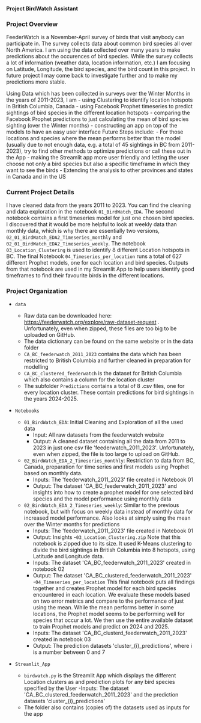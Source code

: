 #### Project BirdWatch Assistant



### Project Overview 
FeederWatch is a November-April survey of birds that visit anybody can participate in. The survey collects data about common bird species all over North America. I am using the data collected over many years to make predictions about the occurences of bird species. While the survey collects a lot of information (weather data, location information, etc.) I am focusing on Latitude, Longitude, the bird species, and the bird count in this project. In future project I may come back to investigate further and to make my predictions more stable.

Using Data which has been collected in surveys over the Winter Months in the years of 2011-2023, I am
        - using Clustering to identify location hotspots in British Columbia, Canada
        - using Facebook Prophet timeseries to predict sightings of bird species in the different location hotspots
        - comparing the Facebook Prophet predictions to just calculating the mean of bird species sighting (over the Winter months)
        - constructing an app on top of the models to have an easy user interface
Future Steps include:
        - For those locations and species where the mean performs better than the model (usually due to not enough data, e.g. a total of 45 sightings in BC from 2011-2023), try to find other methods to optimize predictions or call these out in the App
        - making the Streamlit app more user friendly and letting the user choose not only a bird species but also a specific timeframe in which they want to see the birds
        - Extending the analysis to other provinces and states in Canada and in the US


### Current Project Details
I have cleaned data from the years 2011 to 2023. You can find the cleaning and data exploration in the notebook `01_BirdWatch_EDA`. The second notebook contains a first timeseries model for just one chosen bird species. I discovered that it would be more helpful to look at weekly data than monthly data, which is why there are essentially two versions, `02_01_BirdWatch_EDA2_Timeseries_monthly` and `02_01_BirdWatch_EDA2_Timeseries_weekly`. 
The notebook `03_Location_Clustering` is used to identify 8 different Location hotspots in BC. The final Notebook `04_Timeseries_per_location` runs a total of 627 different Prophet models, one for each location and bird species.
Outputs from that notebook are used in my Streamlit App to help users identify good timeframes to find their favourite birds in the different locations.

### Project Organization

* `data` 
    - Raw data can be downloaded here: https://feederwatch.org/explore/raw-dataset-request . Unfortunately, even when zipped, these files are too big to be uploaded on GitHub.
    - The data dictionary can be found on the same website or in the data folder 
    - `CA_BC_feederwatch_2011_2023` contains the data which has been restricted to British Columbia and further cleaned in preparation for modelling
    - `CA_BC_clustered_feederwatch` is the dataset for British Columbia which also contains a column for the location cluster
    - The subfolder `Predictions` contains a total of 8 .csv files, one for every location cluster. These contain predictions for bird sightings in the years 2024-2025.

* `Notebooks` 
    - `01_BirdWatch_EDA`: Initial Cleaning and Exploration of all the used data
        - Input: All raw datasets from the feederwatch website
        - Output: A cleaned dataset containing all the data from 2011 to 2023 in just one csv file 'feederwatch_2011_2023'. Unfortunately, even when zipped, the file is too large to upload on GitHub.
    - `02_BirdWatch_EDA_2_Timeseries_monthly`: Restriction to data from BC, Canada, preparation for time series and first models using Prophet based on monthly data.
        - Inputs: The 'feederwatch_2011_2023' file created in Notebook 01
        - Output: The dataset 'CA_BC_feederwatch_2011_2023' and insights into how to create a prophet model for one selected bird species and the model performance using monthly data
    - `02_BirdWatch_EDA_2_Timeseries_weekly`: Similar to the previous notebook, but with focus on weekly data instead of monthly data for increased model performance. Also looks at simply using the mean over the Winter months for predictions
        - Inputs: The 'feederwatch_2011_2023' file created in Notebook 01
        - Output: Insights
    -`03_Location_Clustering.zip` Note that this notebook is zipped due to its size. It used K-Means clustering to divide the bird sightings in British Columbia into 8 hotspots, using Latitude and Longitude data.
        - Inputs: The dataset 'CA_BC_feederwatch_2011_2023' created in notebook 02
        - Output: The dataset 'CA_BC_clustered_feederwatch_2011_2023'
    -`04_Timeseries_per_location` This final notebook puts all findings together and creates Prophet model for each bird species encountered in each location. We evaluate these models based on two error metrics and compare to the performance of just using the mean. While the mean performs better in some locations, the Prophet model seems to be performing well for species that occur a lot.
    We then use the entire available dataset to train Prophet models and predict on 2024 and 2025.
        - Inputs: The dataset 'CA_BC_clusterd_feederwatch_2011_2023' created in notebook 03
        - Output: The prediction datasets 'cluster_{i}_predictions', where i is a number between 0 and 7
    

* `Streamlit_App`
    - `birdwatch.py` is the Streamlit App which displays the different Location clusters as and prediction plots for any bird species specified by the User
        -Inputs: The dataset 'CA_BC_clustered_feederwatch_2011_2023' and the prediction datasets 'cluster_{i}_predictions'
    - The folder also contains (copies of) the datasets used as inputs for the app